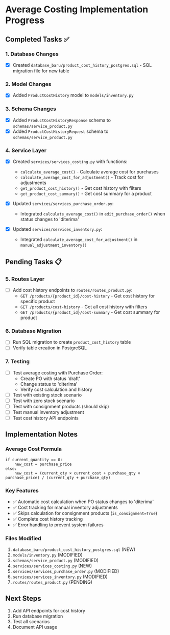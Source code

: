 # Average Costing Implementation Progress

## Completed Tasks ✅

### 1. Database Changes
- [x] Created `database_baru/product_cost_history_postgres.sql` - SQL migration file for new table

### 2. Model Changes
- [x] Added `ProductCostHistory` model to `models/inventory.py`

### 3. Schema Changes
- [x] Added `ProductCostHistoryResponse` schema to `schemas/service_product.py`
- [x] Added `ProductCostHistoryRequest` schema to `schemas/service_product.py`

### 4. Service Layer
- [x] Created `services/services_costing.py` with functions:
  - `calculate_average_cost()` - Calculate average cost for purchases
  - `calculate_average_cost_for_adjustment()` - Track cost for adjustments
  - `get_product_cost_history()` - Get cost history with filters
  - `get_product_cost_summary()` - Get cost summary for a product

- [x] Updated `services/services_purchase_order.py`:
  - Integrated `calculate_average_cost()` in `edit_purchase_order()` when status changes to 'diterima'

- [x] Updated `services/services_inventory.py`:
  - Integrated `calculate_average_cost_for_adjustment()` in `manual_adjustment_inventory()`

## Pending Tasks 📋

### 5. Routes Layer
- [ ] Add cost history endpoints to `routes/routes_product.py`:
  - `GET /products/{product_id}/cost-history` - Get cost history for specific product
  - `GET /products/cost-history` - Get all cost history with filters
  - `GET /products/{product_id}/cost-summary` - Get cost summary for product

### 6. Database Migration
- [ ] Run SQL migration to create `product_cost_history` table
- [ ] Verify table creation in PostgreSQL

### 7. Testing
- [ ] Test average costing with Purchase Order:
  - Create PO with status 'draft'
  - Change status to 'diterima'
  - Verify cost calculation and history
- [ ] Test with existing stock scenario
- [ ] Test with zero stock scenario
- [ ] Test with consignment products (should skip)
- [ ] Test manual inventory adjustment
- [ ] Test cost history API endpoints

## Implementation Notes

### Average Cost Formula
```
if current_quantity == 0:
    new_cost = purchase_price
else:
    new_cost = (current_qty × current_cost + purchase_qty × purchase_price) / (current_qty + purchase_qty)
```

### Key Features
- ✅ Automatic cost calculation when PO status changes to 'diterima'
- ✅ Cost tracking for manual inventory adjustments
- ✅ Skips calculation for consignment products (`is_consignment=True`)
- ✅ Complete cost history tracking
- ✅ Error handling to prevent system failures

### Files Modified
1. `database_baru/product_cost_history_postgres.sql` (NEW)
2. `models/inventory.py` (MODIFIED)
3. `schemas/service_product.py` (MODIFIED)
4. `services/services_costing.py` (NEW)
5. `services/services_purchase_order.py` (MODIFIED)
6. `services/services_inventory.py` (MODIFIED)
7. `routes/routes_product.py` (PENDING)

## Next Steps
1. Add API endpoints for cost history
2. Run database migration
3. Test all scenarios
4. Document API usage
